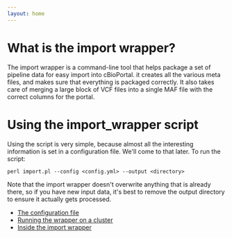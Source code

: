 ```yaml
---
layout: home
---
```


# What is the import wrapper?

The import wrapper is a command-line tool that helps package a set of pipeline data for easy import into cBioPortal. it creates all the various meta files, and makes sure that everything is packaged correctly. It also takes care of merging a large block of VCF files into a single MAF file with the correct columns for the portal.

# Using the import_wrapper script

Using the script is very simple, because almost all the interesting information is set in a configuration file. We'll come to that later. To run the script:

```shell
perl import.pl --config <config.yml> --output <directory>
```

Note that the import wrapper doesn't overwrite anything that is already there, so if you have new input data, it's best to remove the output directory to ensure it actually gets processed.

 * [The configuration file](pages/configuration.html)
 * [Running the wrapper on a cluster](pages/running.html)
 * [Inside the import wrapper](pages/internals.html)
